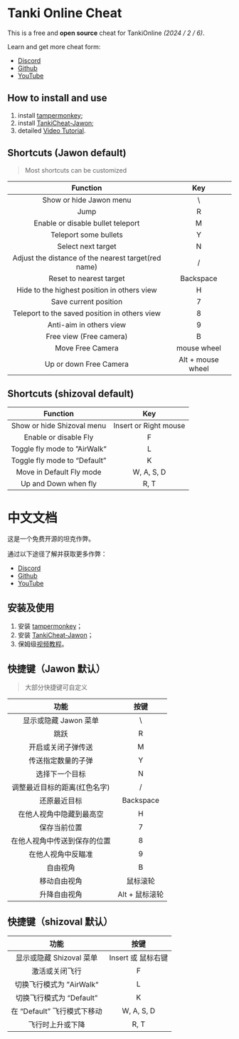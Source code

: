 # Tanki Online Cheat

This is a free and **open source** cheat for TankiOnline *(2024 / 2 / 6)*.

Learn and get more cheat form:

- [Discord](https://discord.gg/A9qmkChTJa)
- [Github](https://github.com/Jawon2870/TOCheat)
- [YouTube](https://www.youtube.com/playlist?list=PLDoBBlc7ql_QKow4efKXsJOjM6WY-0bzK)

## How to install and use

1. install [tampermonkey](https://www.tampermonkey.net);
2. install [TankiCheat-Jawon](https://github.com/Jawon2870/TOCheat/raw/main/TankiCheat-Jawon.user.js);
3. detailed [Video Tutorial](https://youtu.be/9DJ3KgD0HOc).

## Shortcuts (Jawon default)

> Most shortcuts can be customized

|                      Function                       |        Key        |
| :-------------------------------------------------: | :---------------: |
|               Show or hide Jawon menu               |         \         |
|                        Jump                         |         R         |
|          Enable or disable bullet teleport          |         M         |
|                Teleport some bullets                |         Y         |
|                 Select next target                  |         N         |
| Adjust the distance of the nearest target(red name) |         /         |
|               Reset to nearest target               |     Backspace     |
|     Hide to the highest position in others view     |         H         |
|                Save current position                |         7         |
|    Teleport to the saved position in others view    |         8         |
|               Anti-aim in others view               |         9         |
|               Free view (Free camera)               |         B         |
|                  Move Free Camera                   |    mouse wheel    |
|               Up or down Free Camera                | Alt + mouse wheel |

## Shortcuts (shizoval default)

|           Function           |          Key          |
| :--------------------------: | :-------------------: |
|  Show or hide Shizoval menu  | Insert or Right mouse |
|    Enable or disable Fly     |           F           |
| Toggle fly mode to ”AirWalk“ |           L           |
| Toggle fly mode to “Default” |           K           |
|   Move in Default Fly mode   |      W, A, S, D       |
|     Up and Down when fly     |         R, T          |



# 中文文档

这是一个免费开源的坦克作弊。

通过以下途径了解并获取更多作弊：

- [Discord](https://discord.gg/A9qmkChTJa)
- [Github](https://github.com/Jawon2870/TOCheat)
- [YouTube](https://www.youtube.com/playlist?list=PLDoBBlc7ql_QKow4efKXsJOjM6WY-0bzK)

## 安装及使用

1. 安装 [tampermonkey](https://www.tampermonkey.net)；
2. 安装 [TankiCheat-Jawon](https://github.com/Jawon2870/TOCheat/raw/main/TankiCheat-Jawon.user.js)；
3. 保姆级[视频教程](https://youtu.be/9DJ3KgD0HOc)。

## 快捷键（Jawon 默认）

> 大部分快捷键可自定义

|             功能             |      按键      |
| :--------------------------: | :------------: |
|    显示或隐藏 Jawon 菜单     |       \        |
|             跳跃             |       R        |
|      开启或关闭子弹传送      |       M        |
|      传送指定数量的子弹      |       Y        |
|        选择下一个目标        |       N        |
| 调整最近目标的距离(红色名字) |       /        |
|         还原最近目标         |   Backspace    |
|   在他人视角中隐藏到最高空   |       H        |
|         保存当前位置         |       7        |
| 在他人视角中传送到保存的位置 |       8        |
|      在他人视角中反瞄准      |       9        |
|           自由视角           |       B        |
|         移动自由视角         |    鼠标滚轮    |
|         升降自由视角         | Alt + 鼠标滚轮 |

## 快捷键（shizoval 默认）

|            功能             |        按键        |
| :-------------------------: | :----------------: |
|  显示或隐藏 Shizoval 菜单   | Insert 或 鼠标右键 |
|       激活或关闭飞行        |         F          |
|  切换飞行模式为 ”AirWalk“   |         L          |
|  切换飞行模式为 “Default”   |         K          |
| 在 “Default” 飞行模式下移动 |     W, A, S, D     |
|      飞行时上升或下降       |        R, T        |

